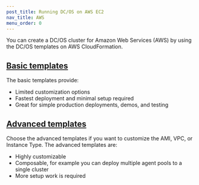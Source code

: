 ```yaml
---
post_title: Running DC/OS on AWS EC2
nav_title: AWS
menu_order: 0
---
```


You can create a DC/OS cluster for Amazon Web Services (AWS) by using the DC/OS templates on AWS CloudFormation.

## [Basic templates](/docs/1.9/administration/installing/cloud/aws/basic/)
The basic templates provide:

* Limited customization options
* Fastest deployment and minimal setup required
* Great for simple production deployments, demos, and testing

## [Advanced templates](/docs/1.9/administration/installing/cloud/aws/advanced/)
Choose the advanced templates if you want to customize the AMI, VPC, or Instance Type. The advanced templates are:

* Highly customizable
* Composable, for example you can deploy multiple agent pools to a single cluster
* More setup work is required